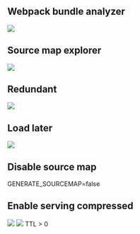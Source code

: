 ## Webpack bundle analyzer
![](https://github.com/STS-React/hieu-code-splitting/blob/main/img/bundle%20analyzer.PNG?raw=true)

## Source map explorer
![](https://github.com/STS-React/hieu-code-splitting/blob/main/img/source%20map%20explorer.PNG?raw=true)

## Redundant
![](https://github.com/STS-React/hieu-code-splitting/blob/main/img/antd.PNG?raw=true)

## Load later
![](https://github.com/STS-React/hieu-code-splitting/blob/main/img/lazy%20load.PNG?raw=true)

## Disable source map
GENERATE_SOURCEMAP=false

## Enable serving compressed
![](https://github.com/STS-React/hieu-code-splitting/blob/main/img/cloudfront%201.PNG?raw=true)
![](https://github.com/STS-React/hieu-code-splitting/blob/main/img/cloundfront%202.PNG?raw=true)
TTL > 0

